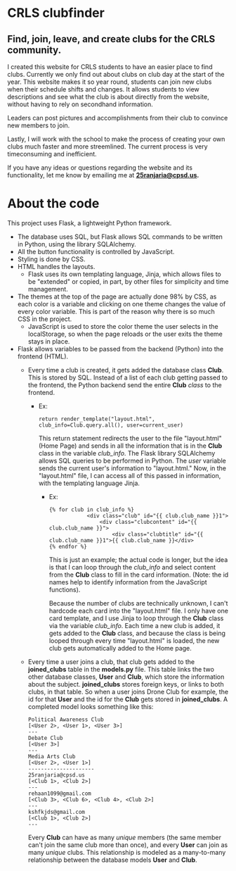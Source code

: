 # CRLS clubfinder

## Find, join, leave, and create clubs for the CRLS community.

I created this website for CRLS students to have an easier place to find clubs. Currently we only find out about clubs on club day at the start of the year. This website makes it so year round, students can join new clubs when their schedule shifts and changes. It allows students to view descriptions and see what the club is about directly from the website, without having to rely on secondhand information. 

Leaders can post pictures and accomplishments from their club to convince new members to join. 

Lastly, I will work with the school to make the process of creating your own clubs much faster and more streemlined. The current process is very timeconsuming and inefficient. 

If you have any ideas or questions regarding the website and its functionality, let me know by emailing me at **25ranjaria@cpsd.us.**

# About the code

This project uses Flask, a lightweight Python framework. 

- The database uses SQL, but Flask allows SQL commands to be written in Python, using the library SQLAlchemy. 
- All the button functionality is controlled by JavaScript.
- Styling is done by CSS.
- HTML handles the layouts.
  - Flask uses its own templating language, Jinja, which allows files to be "extended" or copied, in part, by other files for simplicity and time management.
- The themes at the top of the page are actually done 98% by CSS, as each color is a variable and clicking on one theme changes the value of every color variable. This is part of the reason why there is so much CSS in the project. 
  - JavaScript is used to store the color theme the user selects in the localStorage, so when the page reloads or the user exits the theme stays in place. 
- Flask allows variables to be passed from the backend (Python) into the frontend (HTML). 
  - Every time a club is created, it gets added the database class **Club**. This is stored by SQL. Instead of a list of each club getting passed to the frontend, the Python backend send the entire **Club** *class* to the frontend. 
    - Ex: 
  
        ```
        return render_template("layout.html", club_info=Club.query.all(), user=current_user)
        ```
        This return statement redirects the user to the file "layout.html" (Home Page) and sends in all the information that is in the **Club** class in the variable *club_info*. The Flask library SQLAlchemy allows SQL queries to be performed in Python. The *user* variable sends the current user's information to "layout.html." Now, in the "layout.html" file, I can access all of this passed in information, with the templating language Jinja. 

        - Ex: 
            ```
            {% for club in club_info %}
                        <div class="club" id="{{ club.club_name }}1">
                            <div class="clubcontent" id="{{ club.club_name }}"> 
                                <div class="clubtitle" id="{{ club.club_name }}1">{{ club.club_name }}</div> 
            {% endfor %}
            ```
            This is just an example; the actual code is longer, but the idea is that I can loop through the *club_info* and select content from the **Club** class to fill in the card information. (Note: the id names help to identify information from the JavaScript functions). 
            
            Because the number of clubs are technically unknown, I can't hardcode each card into the "layout.html" file. I only have one card template, and I use Jinja to loop through the **Club** class via the variable *club_info*. Each time a new club is added, it gets added to the **Club** class, and because the class is being looped through every time "layout.html" is loaded, the new club gets automatically added to the Home page. 

  - Every time a user joins a club, that club gets added to the **joined_clubs** table in the **models.py** file. This table links the two other database classes, **User** and **Club**, which store the information about the subject. **joined_clubs** stores foreign keys, or links to both clubs, in that table. So when a user joins Drone Club for example, the id for that **User** and the id for the **Club** gets stored in **joined_clubs**. A completed model looks something like this:

    ```
    Political Awareness Club
    [<User 2>, <User 1>, <User 3>]
    ---
    Debate Club
    [<User 3>]
    ---
    Media Arts Club
    [<User 2>, <User 1>]
    ---------------------
    25ranjaria@cpsd.us
    [<Club 1>, <Club 2>]
    ---
    rehaan1099@gmail.com
    [<Club 3>, <Club 6>, <Club 4>, <Club 2>]
    ---
    kshfkjds@gmail.com
    [<Club 1>, <Club 2>]
    ---
    ```
    Every **Club** can have as many *unique* members (the same member can't join the same club more than once), and every **User** can join as many *unique* clubs. This relationship is modeled as a many-to-many relationship between the database models **User** and **Club**.